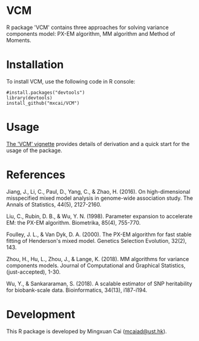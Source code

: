VCM
===========
R package 'VCM' contains three approaches for solving variance components model: PX-EM algorithm, MM algorithm and Method of Moments.

Installation
===========

To install VCM, use the following code in R console:

```
#install.packages("devtools")
library(devtools)
install_github("mxcai/VCM")
```

Usage
===========
[The 'VCM' vignette](https://github.com/mxcai/VCM/blob/master/inst/doc/vignette.pdf) provides details of derivation and a quick start for the usage of the package.


References
==========

Jiang, J., Li, C., Paul, D., Yang, C., & Zhao, H. (2016). On high-dimensional misspecified mixed model analysis in genome-wide association study. The Annals of Statistics, 44(5), 2127-2160.

Liu, C., Rubin, D. B., & Wu, Y. N. (1998). Parameter expansion to accelerate EM: the PX-EM algorithm. Biometrika, 85(4), 755-770.

Foulley, J. L., & Van Dyk, D. A. (2000). The PX-EM algorithm for fast stable fitting of Henderson's mixed model. Genetics Selection Evolution, 32(2), 143.

Zhou, H., Hu, L., Zhou, J., & Lange, K. (2018). MM algorithms for variance components models. Journal of Computational and Graphical Statistics, (just-accepted), 1-30.

Wu, Y., & Sankararaman, S. (2018). A scalable estimator of SNP heritability for biobank-scale data. Bioinformatics, 34(13), i187-i194.


Development
==========

This R package is developed by Mingxuan Cai (mcaiad@ust.hk).
